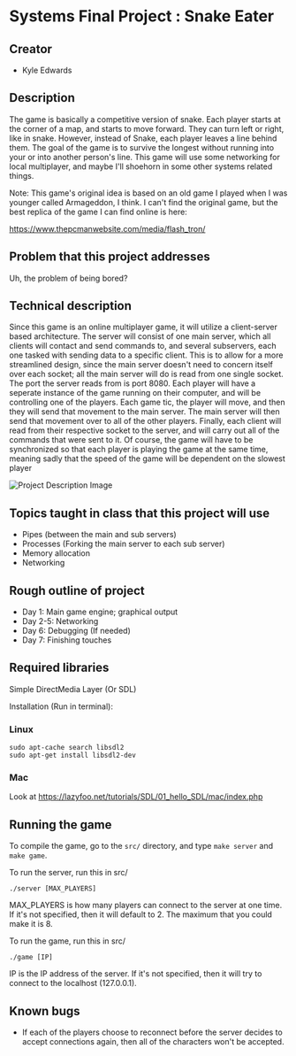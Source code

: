 # Systems Final Project : Snake Eater

## Creator

* Kyle Edwards

## Description

The game is basically a competitive version of snake. Each player starts at the corner of a map, and starts to move forward. They can turn left or right, like in snake. However, instead of Snake, each player leaves a line behind them. The goal of the game is to survive the longest without running into
your or into another person's line. This game will use some networking for local multiplayer, and maybe I'll shoehorn in some other systems related things.

Note: This game's original idea is based on an old game I played when I was younger called Armageddon, I think. I can't find the original game, but the best replica of the game I can
find online is here:

https://www.thepcmanwebsite.com/media/flash_tron/

## Problem that this project addresses

Uh, the problem of being bored?

## Technical description

Since this game is an online multiplayer game, it will utilize a client-server based architecture. The server will consist of one main server, which all clients will contact and send commands to, and several subservers, each one tasked with sending data to a specific client. This is to allow for a more streamlined design, since the main server doesn't need to concern itself over each socket; all the main server will do is read from one single socket. The port the server reads from is port 8080.
Each player will have a seperate instance of the game running on their computer, and will be controlling one of the players. Each game tic, the player will move, and then they will send that movement to the main server. The main server will then send that movement over to all of the other players. Finally, each client will read from their respective socket to the server, and will carry out all of the commands that were sent to it. Of course, the game will have to be synchronized so that each player is playing the game at the same time, meaning sadly that the speed of the game will be dependent on the slowest player

![Project Description Image](https://docs.google.com/drawings/d/e/2PACX-1vRjxCupbpuRmfqcT4oNlo4BFEm-waZnof1WdcIxSyAdhJ_U9JMZ7aHC8Q4QaYh8z8IjJwLny5XZbTtI/pub?w=960&h=840)

## Topics taught in class that this project will use

* Pipes (between the main and sub servers)
* Processes (Forking the main server to each sub server)
* Memory allocation
* Networking

## Rough outline of project

* Day 1: Main game engine; graphical output
* Day 2-5: Networking
* Day 6: Debugging (If needed)
* Day 7: Finishing touches

## Required libraries

Simple DirectMedia Layer (Or SDL)

Installation (Run in terminal):

### Linux

```
sudo apt-cache search libsdl2
sudo apt-get install libsdl2-dev
```

### Mac

Look at https://lazyfoo.net/tutorials/SDL/01_hello_SDL/mac/index.php

## Running the game

To compile the game, go to the ```src/``` directory, and type ```make server``` and ```make game```.

To run the server, run this in src/
```
./server [MAX_PLAYERS]
```
MAX_PLAYERS is how many players can connect to the server at one time. If it's not specified, then it will default to 2. The maximum that you could make it is 8.

To run the game, run this in src/
```
./game [IP]
```
IP is the IP address of the server. If it's not specified, then it will try to connect to the localhost (127.0.0.1).

## Known bugs

* If each of the players choose to reconnect before the server decides to accept connections again, then all of the characters won't be accepted.


